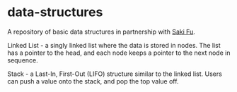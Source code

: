 # data-structures
A repository of basic data structures in partnership with [Saki Fu](https://github.com/SakiFu).

Linked List - a singly linked list where the data is stored in nodes. The list has a pointer to the head, and each node keeps a pointer to the next node in sequence.

Stack - a Last-In, First-Out (LIFO) structure similar to the linked list. Users can push a value onto the stack, and pop the top value off.